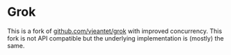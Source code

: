 # Grok

This is a fork of [github.com/vjeantet/grok](github.com/vjeantet/grok) with improved concurrency.
This fork is not API compatible but the underlying implementation is (mostly) the same.